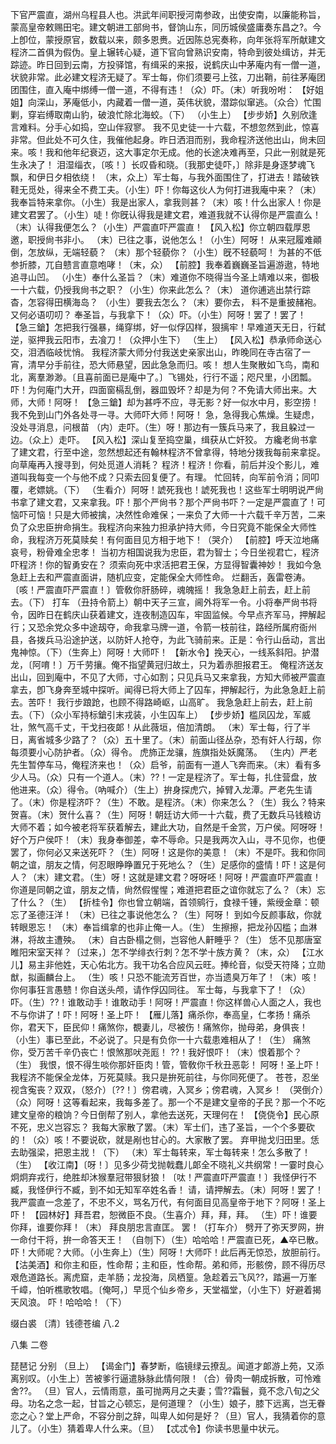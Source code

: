 <!-- { "loadSidebar": true } -->
下官严震直，湖州乌程县人也。洪武年间职授河南参政，出使安南，以廉能称旨，蒙高皇帝敕赐田宅。建文朝进工部尙书，督饷山东，同历城侯盛庸奏东昌之?。今上卽位，蒙授原官，数载以来，颇多恩赉。近因陈总宪奏称，向年张将军所献建文程济二首俱为假伪。皇上辗转心疑，道下官向曾熟识安南，特命到彼处缉访，并无踪迹。昨日回到云南，方投驿馆，有缉采的来报，说鹤庆山中茅庵内有一僧一道，状貌非常。此必建文程济无疑了。军士每，你们须要弓上弦，刀出鞘，前往茅庵团团围住，直入庵中绑缚一僧一道，不得有违！（众）吓。（末）听我吩咐：
【好姐姐】向深山，茅庵低小，内藏着一僧一道，英伟状貌，潜踪似窜逃。（众合）忙围剿，穿岩缚取南山豹，破浪忙除北海蛟。（下）
（小生上）
【步步娇】久别欣逢言难料。分手心如捣，空山伴寂寥。
我不见史徒一十六载，不想忽然到此，惊喜非常。但此处不可久住，我催他起身。昨日洒泪而别，我命程济送他出山，尙未回来。咳！我和他年纪衰迈，这大事定尔无成。他的长途决难再至，只此一别就是死生永决了！
泪湿缁衣，〔咳！〕长叹昏和晓。〔我那史徒吓，〕除非是身逐梦魂飞飘，和伊日夕相依绕！
（末，众上）军士每，与我外面围住了，打进去！踏破铁鞋无觅处，得来全不费工夫。（小生）吓！你每这伙人为何打进我庵中来？（末）我奉旨特来拿你。（小生）我是出家人，拿我则甚？（末）咳！什么出家人！你是建文君罢了。（小生）唗！你旣认得我是建文君，难道我就不认得你是严震直么！（末）认得我便怎么？（小生）严震直吓严震直！
【风入松】你立朝四载厚恩邀，职授尙书非小。
（末）已往之事，说他怎么！（小生）阿呀！
从来冠履难顚倒，怎放纵，无端轻藐？
（末）那个轻藐你？（小生）旣不轻藐呵！
为甚的不低参折膝，兀自戆言直意咆哮！（末，众）
【前腔】我奉着巍巍圣旨遍游遨，特地追寻山凹。
（小生）奉什么圣旨？（末）难道你不晓得当今圣上靖难以来，御极一十六载，仍授我尙书之职？（小生）你来此怎么？（末）
道你逋逃出禁行踪杳，怎容得田横海岛？
（小生）要我去怎么？（末）要你去，
料不是重披赭袍。又何必语叨叨？
奉圣旨，与我拿下！（众）吓。（小生）阿呀！罢了！罢了！
【急三鎗】怎把我行强暴，绳穿绑，好一似俘囚样，狠摛牢！早难道天无日，行弑逆，驱押我云阳市，去飡刀！（众押小生下）
（生上）
【风入松】恭承师命送心交，泪洒临岐忧悄。
我程济蒙大师分付我送史亲家出山，昨晚同在寺古宿了一宵，清早分手前往，恐大师悬望，因此急急而归。咳！
想人生聚散如飞鸟，南和北，离羣渺渺。〔且喜前面已是庵中了。〕飞锡处，行行不遥；咫尺里，小团瓢。
吓！为何庵门大开，四面窗槅乱倒，器皿毁坏？却是为何？不免请大师出来。大师，大师！阿呀！
【急三鎗】却为甚呼不应，寻无影？好一似水中月，影空捞！
我不免到山门外各处寻一寻。大师吓大师！阿呀！
急，急得我心焦燥。生疑虑，没处寻消息，问根苗
（内）走吓。（生）呀！那边有一簇兵马来了，我且躱过一边。（众上）走吓。
【风入松】深山复至捣空巢，缉获从亡奸狡。
方纔老尙书拿了建文君，行至中途，忽然想起还有翰林程济不曾拿得，特地分拨我每前来拿捉。
向草庵再入搜寻到，何处觅道人消耗？
程济！程济！你看，前后并没个影儿，难道叫我每变一个与他不成？只索去回复便了。有理。
忙回转，向军前令消；同叩覆，老嫖姚。（下）
（生看介）阿呀！諕死我也！諕死我也！这些军士明明说严尙书拿了建文君，又来拿我。吓！那个严尙书？那个严尙书吓？一定是严震直了！可恼吓可恼！只是大师被擒，决然性命难保；一来负了大师一十六载千辛万苦，二来负了众忠臣拚命捐生。我程济向来独力担承护持大师，今日究竟不能保全大师性命，我程济万死莫赎矣！有何面目见方相于地下！（哭介）
【前腔】呼天泣地痛哀号，粉骨难全忠孝！
当初方相国说我为忠臣，君为智士；今日坐视君亡，程济吓程济！你的智勇安在？
须索向死中求活把君王保，方显得智囊神妙！
我如今急急赶上去和严震直面讲，随机应变，定能保全大师性命。
烂翻舌，轰雷卷涛。〔咳！严震直吓严震直！〕管敎你肝肠碎，魂魄摇！
我急急赶上前去，赶上前去。（下）
打车
（丑持令箭上）朝中天子三宣，阃外将军一令。小将奉严尙书将令，因昨日在鹤庆山获着建文，连夜制造囚车，牢固监候。今早点齐军马，押解起行；又恐余党众多中途刼夺，命我拿马牌一道，令箭一枝前往，路经所属府衙州县，各拨兵马沿途护送，以防奸人抢夺，为此飞骑前来。正是：令行山岳动，言出鬼神惊。（下）（生奔上）阿呀！大师吓！
【新水令】挽天心，一线系斜阳。护潜龙，〔阿唷！〕万千劳攘。俺不指望黄冠归故土，只为着赤胆报君王。
俺程济送友出山，回到庵中，不见了大师，寸心如割；只见兵马又来拿我，方知大师被严震直拿去，卽飞身奔至城中探听。闻得已将大师上了囚车，押解起行，为此急急赶上前去。苦吓！
我行步踉跄，也顾不得路崎岖，山高旷。
我急急赶上前去，赶上前去。（下）（众小军持标鎗引末戎装，小生囚车上）
【步步娇】槛凤囚龙，军威壮，煞气高千丈，干戈扫夜郞！从此薇垣，倍加清朗。
（末）军士每，行了半日，离省城多少路了？（众）五十里了。（末）前面山径丛杂，恐有奸人行刼，你每须要小心防护者。（众）得令。
虎斾正龙骧，旌旗指处妖魔荡。
（生内）严老先生暂停车马，俺程济来也！（众）启爷，前面有一道人飞奔而来。（末）看有多少人马。（众）只有一个道人。（末）??！一定是程济了。军士每，扎住营盘，放他进来。（众）得令。（吶喊介）（生上）拚身探虎穴，掉臂入龙潭。严老先生请了。（末）你是程济吓？（生）不敢。是程济。（末）你来怎么？（生）我么？特来贺喜。（末）贺什么喜？（生）阿呀！朝廷访大师一十六载，费了无数兵马钱粮访大师不着；如今被老将军获着解去，建此大功，自然是千金赏，万户侯。阿呀呀！好个万户侯吓！（末）我身奉御差，幸不辱命。只是我两次入山，寻不见你，也便罢了，你何必又来送死吓？（生）阿呀！这是你的美意！（末）不是吓。我和你同朝之谊，朋友之情，何忍眼睁睁置兄于死地么？（生）足感你的盛情！吓！这是何人？（末）建文君。（生）呀！这就是建文君？呀呀呸！阿呀！严震直吓严震直！你道是同朝之谊，朋友之情，尙然假惺惺；难道把君臣之谊你就忘了么？（末）忘了什么？（生）
【折桂令】你也曾立朝端，首领鹓行，食禄千锺，紫绶金章：顿忘了圣德汪洋！
（末）已往之事说他怎么？（生）阿呀！
到如今反颜事敌，你就转眼恩忘！
（末）奉旨缉拿的也非止俺一人。（生）
生擦擦，把龙孙囚槛；血淋淋，将故主遭殃。
（末）自古卧榻之侧，岂容他人鼾睡乎？（生）
恁不见那唐室睢阳宋室天祥？〔过来，〕怎不学绯衣行刺？怎不学十族方黄？（末，众）
【江水儿】易主非他姓，天心佑北方。我干功名合应风云旺。捧纶音，似受天符降；立勋猷，拟画麟台上。
（生）咳！只恐不能流芳百世，亦当遗臭万年了！（末）咳！
你何事狂言愚戆！你自送头颅，请作俘囚同往。
军士每，与我拿下了！（众）吓。（生）??！谁敢动手！谁敢动手！阿呀！严震直！你这样兽心人面之人，我也不与你讲了！吓！阿呀！圣上吓！
【雁儿落】痛杀你，奉高皇，仁孝扬！痛杀你，君天下，臣民仰！痛煞你，覩妻儿，尽被伤！痛煞你，抛母弟，身俱丧！
（小生）事已至此，不必说了。只是有负你一十六载患难相从了！（生）
痛煞你，受万苦千辛仍丧亡！恨煞那吠尧厖！
??！我好恨吓！（末）恨着那个？（生）
我恨，恨不得生啖你那奸臣肉！管，管敎你千秋丑恶彰！
阿呀！圣上吓！我程济不能保全龙体，万死莫赎。我只是拚死前往，与你同死便了。
苍苍，忍坐视含寃丧？双双，（怒介）〔??！〕傍君魂，入冥乡；傍君魂，入冥乡！
（哭倒介）（众）阿呀！这等看起来，我每多差了。那一个不是建文皇帝的子民？那一个不吃建文皇帝的粮饷？今日倒帮了别人，拿他去送死，天理何在！
【侥侥令】民心原不死，忠义岂容忘？
我每大家散了罢。（末）军士们，违了圣旨，一个个多要砍的！（众）咳！不要说砍，就是剐也甘心的。大家散了罢。
弃甲抛戈归田里。恁去助强梁，把恩主戕！（下）
（末）军士每转来，军士每转来！怎么多散了！（生）
【收江南】〔呀！〕见多少荷戈抛戟蠢儿郞全不晓礼义共纲常！一霎时良心炯炯弃戎行，绝胜却沐猴羣冠带狠豺狼！〔呔！严震直吓严震直！〕我怪伊行不臧，我怪伊行不臧，到不如无知军卒姓名香！
请，请押解去。（末）阿呀！罢了！我严震直一念差了，不忠不义，骂名万代，有何面目见高皇帝于地下？阿呀！圣上吓！
【园林好】拜吾君，恕微臣不良。（生喜介）拜，拜，拜。
（生）吓！谁要你拜，谁要你拜！（末）
拜良朋忠言直匡。
罢！（打车介）
劈开了弥天罗网，拚一命付干将，拚一命答天王！
（自刎下）（生）哈哈哈！严震直已死，▲卒已散。吓！大师呢？大师。（小生奔上）（生）阿呀！大师吓！此后再无惊恐，放胆前行。
【沽美酒】和你主和臣，性命帮；主和臣，性命帮。弟和师，形骸傍，顾不得历尽艰危道路长。离虎窟，走羊肠；龙投海，凤栖篁。急趁着云飞风??，踏遍一万峯千嶂，怕听樵歌牧唱。〔俺呵，〕早觅个仙乡帝乡，天堂福堂，（小生下）好避着揭天风浪。
吓！哈哈哈！（下）

缀白裘 〔清〕钱德苍编 八.2
 

八集 
二卷
 
琵琶记 
分别
（旦上）
【谒金门】春梦断，临镜绿云撩乱。闻道才郞游上苑，又添离别叹。（小生上）苦被爹行逼遣脉脉此情何限！（合）骨肉一朝成拆散，可怜难舍??。
（旦）官人，云情雨意，虽可抛两月之夫妻；雪??霜鬟，竟不念八旬之父母。功名之念一起，甘旨之心顿忘，是何道理？（小生）娘子，膝下远离，岂无眷恋之心？堂上严命，不容分剖之辞，叫卑人如何是好？（旦）官人，我猜着你的意儿了。（小生）猜着卑人什么来。（旦）
【忒忒令】你读书思量中状元。
